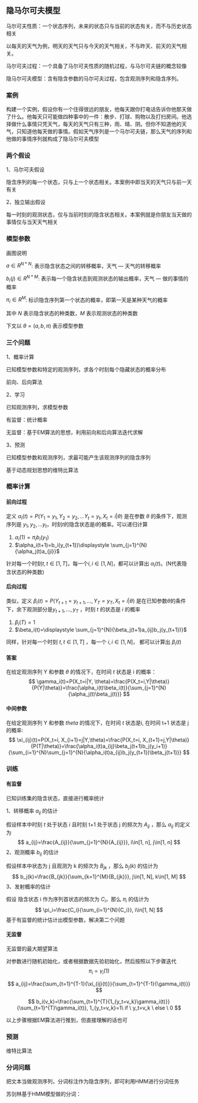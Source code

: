 ## 隐马尔可夫模型

马尔可夫性质：一个状态序列，未来的状态只与当前的状态有关，而不与历史状态相关

以每天的天气为例，明天的天气只与今天的天气相关，不与昨天、前天的天气相关。

马尔可夫过程：一个具备了马尔可夫性质的随机过程，与马尔可夫链的概念较像 

隐马尔可夫模型：含有隐含参数的马尔可夫过程，包含观测序列和隐含序列。

### 案例

构建一个实例，假设你有一个住得很远的朋友，他每天跟你打电话告诉你他那天做了什么。他每天只可能做四种事中的一件：散步、打球、购物以及打扫房间。他选择做什么事情只凭天气，每天的天气只有三种，雨、晴、阴。但你不知道他的天气，只知道他每天做的事情。假如天气序列是一个马尔可夫链，那么天气的序列和他做的事情序列就构成了隐马尔可夫模型

### 两个假设

1、马尔可夫假设

隐含序列的每一个状态，只与上一个状态相关。本案例中即当天的天气只与前一天有关 

2、独立输出假设 

每一时刻的观测状态，仅与当前时刻的隐含状态相关。本案例就是你朋友当天做的事情仅与当天天气相关 

### 模型参数

画图说明 

$a\in R^{N*N}$: 表示隐含状态之间的转移概率，天气 — 天气的转移概率

$b_i(j)\in R^{N*M}$: 表示每一个隐含状态到观测状态的输出概率，天气 — 做的事情的概率

$\pi_i \in R^M$: 标识隐含序列第一个状态的概率，即第一天是某种天气的概率 

其中 $N$ 表示隐含状态的种类数，$M$ 表示观测状态的种类数

下文以 $\theta=(a, b, \pi)$ 表示模型参数 

### 三个问题

1、概率计算 

已知模型参数和特定的观测序列，求各个时刻每个隐藏状态的概率分布

前向、后向算法

2、学习

已知观测序列，求模型参数

有监督：统计概率

无监督：基于EM算法的思想，利用前向和后向算法迭代求解

3、预测

已知模型参数和观测序列，求最可能产生该观测序列的隐含序列

基于动态规划思想的维特比算法



### 概率计算

#### 前向过程

定义 $\alpha_{i}(t)=P(Y_1=y_1, Y_2 = y_2, ...Y_t=y_t, X_t=i|\theta)$ 是在参数 $\theta$ 的条件下，观测序列是 $y_1,y_2,...y_t$，时刻$t$的隐含状态是$i$的概率。可以递归计算

1. $\alpha_i(1)=\pi_ib_i(y_1)$
2. $\alpha_i(t+1)=b_i(y_{t+1})\displaystyle \sum_{j=1}^{N}{\alpha_j(t)a_{ji}}$

针对每一个时刻$t,t\in[1, T]$，每一个$i, i\in[1, N]$，都可以计算出 $\alpha_i(t)$。(N代表隐含状态的种类数)

#### 后向过程

类似，定义 $\beta_i(t)=P(Y_{t+1} = y_{t+1}, ..., Y_T = y_T,X_t=i|\theta)$ 是在已知参数$\theta$的条件下，余下观测部分是$y_{t+1}, ..., y_T$ ，时刻 $t$ 的状态是 $i$ 的概率

1. $\beta_i(T)=1$
2. $\beta_i(t)=\displaystyle \sum_{j=1}^{N}{\beta_j(t+1)a_{ij}b_j(y_{t+1})}$

同样，针对每一个时刻 $t, t\in[1, T]$ ，每一个 $i, i\in[1, N]$， 都可以计算出 $\beta_i(t)$

#### 答案

在给定观测序列 Y 和参数 $\theta$ 的情况下，在时间 $t$ 状态是 i 的概率：
$$
\gamma_i(t)=P(X_t=i|Y, \theta)=\frac{P(X_t=i,Y|\theta)}{P(Y|\theta)}=\frac{\alpha_i(t)\beta_i(t)}{\sum_{j=1}^{N}{\alpha_j(t)\beta_j(t)}}
$$

#### 中间参数

在给定观测序列 Y 和参数 $theta$ 的情况下，在时间 $t$ 状态是i, 在时间 t+1 状态是 j 的概率:
$$
\xi_{ij}(t)=P(X_t=i, X_{i+1}=j|Y,\theta)=\frac{P(X_t=i, X_{t+1}=j,Y|\theta)}{P(T|\theta)}=\frac{\alpha_i(t)a_{ij}\beta_j(t+1)b_j(y_i+1)}{\sum_{i=1}^{N}\sum_{j=1}^{N}{\alpha_i(t)a_{ij}b_j(y_{t+1})\beta_j(t+1)}}
$$


### 训练

#### 有监督

已知训练集的隐含状态，直接进行概率统计

1、转移概率 $a_{ij}$ 的估计

假设样本中时刻 $t$ 处于状态 $i$ 且时刻 t+1 处于状态 j 的频次为 $A_{ij}$ ，那么 $a_{ij}$ 的定义为
$$
a_{ij}=\frac{A_{ij}}{\sum_{j=1}^{N}{A_{ij}}}, i\in[1, n], j\in[1, n]
$$
2、观测概率 $b_{ij}$ 的估计

假设样本中状态为 j 且观测为 k 的频次为 $B_{jk}$ ，那么 $b_j(k)$ 的估计为
$$
b_j(k)=\frac{B_{jk}}{\sum_{k=1}^{M}{B_{jk}}}, j\in[1, N], k\in[1, M]
$$
3、发射概率的估计

假设 隐含状态 i 作为序列首状态的频次为 $C_i$，那么 $\pi_i$ 的估计为
$$
\pi_i=\frac{C_i}{\sum_{i=1}^{N}{C_i}}, i\in[1, N]
$$
基于有监督的统计估计出模型参数，解决第二个问题



#### 无监督

无监督的最大期望算法

对参数进行随机初始化，或者根据数据先验初始化，然后按照以下步骤迭代
$$
\pi_i=\gamma_i(1)
$$

$$
a_{ij}=\frac{\sum_{t=1}^{T-1}{\xi_{ij}(t)}}{\sum_{t=1}^{T-1}{\gamma_i(t)}}
$$

$$
b_i(v_k)=\frac{\sum_{t=1}^{T}{1_{y_t=v_k}\gamma_i(t)}}{\sum_{t=1}^{T}\gamma_i(t)}, 1_{y_t=v_k}=1\ if \ y_t=v_k \ else \ 0
$$



以上步骤根据EM算法进行推到，但直接理解的话也可



### 预测

维特比算法



### 分词问题

把文本当做观测序列，分词标注作为隐含序列，即可利用HMM进行分词任务

苏剑林基于HMM模型做的分词：

